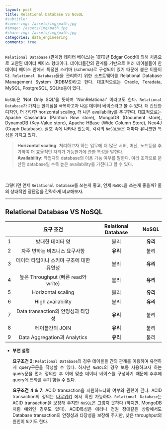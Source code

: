 ```yaml
---
layout: post
title: Relational Database VS NoSQL
#subtitle: 
#cover-img: /assets/img/path.jpg
#image: /assets/img/path.jpg
#share-img: /assets/img/path.jpg
categories: data_engineering
comments: true
---
```

<style>
	* {
	text-align: justify}
</style>

`Relational Database` (관계형 데이터 베이스)는 1970년 Edgar Codd에 의해 처음으로 고안된 데이터 베이스 형태이다. 데이터들간의 관계를 기반으로 여러 테이블들이 한 데이터 베이스 안에서 특정한 스키마 (schema)로 구성되어 있기 때문에 붙은 이름이다. `Relational Database`들을 관리하기 위한 소프트웨어를 Relational Database Management System (RDBMS)라고 한다. 대표적으로는 Oracle, Teradata, MySQL, PostgreSQL, SQLite등이 있다.
<br><br>
`NoSQL`은 'Not Only SQL'을 뜻하며 'NonRelational' 이라고도 한다. `Relational Database`가 가지는 한계점을 극복하고자 나온 데이터 베이스라고 볼 수 있다. 더 간단한 디자인, 더 간단한 horizontal scaling, 더 나은 availability를 추구한다. 대표적으로는 Apache Cassandra (Parition Row store), MongoDB (Document store), DynamoDB (Key-Value store), Apache HBase (Wide Column Store), Neo4J (Graph Database). 괄호 속에 나타나 있듯이, 각각의 `NoSQL`들은 저마다 유니크한 특성을 가지고 있다.

> **Horizontal scaling**: 처리하고자 하는 업무에 더 많은 서버, 머신, 노드등을 추가하여 더 효율적인 처리가 가능한가에 관한 특성을 말한다.  
> **Availability**: 작업자의 database의 이용 가능 여부를 말한다. 여러 조각으로 분산된 database일 수록 높은 availability를 가진다고 할 수 있다.

<br><br>
그렇다면 언제 `Relational Database`를 쓰는게 좋고, 언제 `NoSQL`을 쓰는게 좋을까? 둘의 상대적인 장단점을 간략하게 비교해보자.

******

## Relational Database VS NoSQL

|| **요구 조건** | **Relational Database** | **NoSQL** |
|:--------:|:--------:|:---------:|:---------------:|
|1|방대한 데이터 양|불리|**유리**|
|2|자주 변하는 비즈니스 요구사항|**유리**| 불리|
|3|데이터 타입이나 스키마 구조에 대한 유연성|불리|**유리**|
|4|높은 Throughput (빠른 read와 write)|불리|**유리**|
|5|Horizontal scaling|불리|**유리**|
|6|High availability|불리|**유리**|
|7|Data transaction의 안정성과 타당성|**유리**|불리|
|8|테이블간의 JOIN|**유리**|불리|
|9|Data Aggregation과 Analytics|**유리**|불리|

- **부연 설명**

	**요구조건 2**: `Relational Database`의 경우 테이블들 간의 관계를 이용하여 유연하게 query구문을 작성할 수 있다. 하지만 `NoSQL`의 경우 보통 사용하고자 하는 query문을 먼저 정의한 후 이에 맞춘 데이터 베이스를 구성하기 때문에 추후에 query에 변화를 주기 힘들 수 있다. 

	**요구조건 4 & 7**: ACID transaction을 지원하느냐의 여부와 관련이 깊다. ACID transaction의 정의는 [나무위키](https://namu.wiki/w/Acid) 에서 확인 가능하다. `Relational Database`는 ACID transaction을 보장해 주지만 `NoSQL`은 그렇지 못하다 (하지만, MongoDB처럼 예외인 경우도 있다). ACID특성은 에러나 전원 장애같은 상황에서도 Database transaction의 안정성과 타당성을 보장해 주지만, 낮은 throughput의 원인이 되기도 한다.



